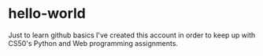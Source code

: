 # hello-world
Just to learn github basics
I've created this account in order to keep up with CS50's Python and Web programming assignments.

